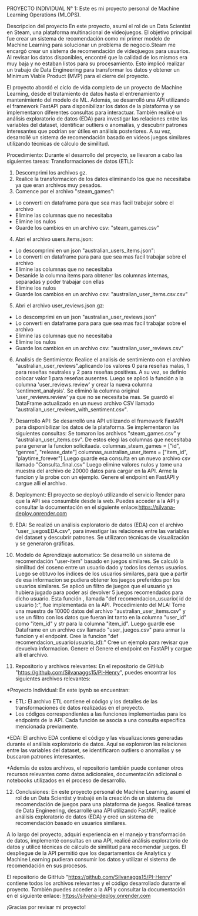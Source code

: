 PROYECTO INDIVIDUAL N° 1:
Este es mi proyecto personal de Machine Learning Operations (MLOPS).

Descripcion del proyecto
En este proyecto, asumí el rol de un Data Scientist en Steam, una plataforma multinacional de videojuegos.
El objetivo principal fue crear un sistema de recomendación como mi primer modelo de Machine Learning para solucionar un problema de negocio.Steam me encargó crear un sistema de recomendación de videojuegos para usuarios. Al revisar los datos disponibles, encontré que la calidad de los mismos era muy baja y no estaban listos para su procesamiento. Esto implicó realizar un trabajo de Data Engineering para transformar los datos y obtener un Minimum Viable Product (MVP) para el cierre del proyecto.

El proyecto abordó el ciclo de vida completo de un proyecto de Machine Learning, desde el tratamiento de datos hasta el entrenamiento y mantenimiento del modelo de ML. Además, se desarrolló una API utilizando el framework FastAPI para disponibilizar los datos de la plataforma y se implementaron diferentes consultas para interactuar. También realicé un análisis exploratorio de datos (EDA) para investigar las relaciones entre las variables del dataset, identificar outliers o anomalías, y descubrir patrones interesantes que podrían ser útiles en análisis posteriores. A su vez, desarrollé un sistema de recomendación basado en videos juegos similares utilizando técnicas de cálculo de similitud.

Procedimiento:
Durante el desarrollo del proyecto, se llevaron a cabo las siguientes tareas: Transformaciones de datos (ETL):
1) Descomprimi los archivos gz.
2) Realice la transformacion de los datos eliminando los que no necesitaba ya que eran archivos muy pesados.
3) Comence por el archivo "steam_games":
- Lo converti en dataframe para que sea mas facil trabajar sobre el archivo
- Elimine las columnas que no necesitaba
- Elimine los nulos
- Guarde los cambios en un archivo csv: "steam_games.csv"
4) Abri el archivo users.items.json:
- Lo descomprimi en un json "australian_users_items.json":
- Lo converti en dataframe para para que sea mas facil trabajar sobre el archivo
- Elimine las columnas que no necesitaba
- Desanide la columna items para obtener las columnas internas, separadas y poder trabajar con ellas
- Elimine los nulos
- Guarde los cambios en un archivo csv: "australian_user_items.csv.csv"
5) Abri el archivo user_reviews.json.gz:
- Lo descomprimi en un json "australian_user_reviews.json"
- Lo converti en dataframe para para que sea mas facil trabajar sobre el archivo
- Elimine las columnas que no necesitaba
- Elimine los nulos
- Guarde los cambios en un archivo csv: "australian_user_reviews.csv"

6) Analisis de Sentimiento:
Realice el analisis de sentimiento con el archivo "australian_user_reviews".aplicando los valores 0 para reseñas malas, 1 para reseñas neutrales y 2 para reseñas positivas. A su vez, se definio colocar valor 1 para reseñas ausentes.
Luego se aplicó la función a la columna 'user_reviews.review' y crear la nueva columna 'sentiment_analysis'.
Se eliminó la columna original 'user_reviews.review' ya que no se necesitaba mas.
Se guardó el DataFrame actualizado en un nuevo archivo CSV llamado "australian_user_reviews_with_sentiment.csv".

7) Desarrollo API:
Se desarrolló una API utilizando el framework FastAPI para disponibilizar los datos de la plataforma. Se implementaron las siguientes consultas:
Se tomaron los archivos "steam_games.csv" y "australian_user_items.csv". 
De estos elegi las columnas que necesitaba para generar la funcion solicitaada.
columnas_steam_games = ["id", "genres", "release_date"]
columnas_australian_user_items = ["item_id", "playtime_forever"]
Luego guarde esa consulta en un nuevo archivo csv llamado "Consulta_final.csv"
Luego elimine valores nulos y tome una muestra del archivo de 20000 datos para cargar en la API.
Arme la funcion y la probe con un ejemplo.
Genere el endpoint en FastAPI y cargue alli el archivo.

8) Deployment: 
El proyecto se deployó utilizando el servicio Render para que la API sea consumible desde la web. Puedes acceder a la API y consultar la documentación en el siguiente enlace:https://silvana-deploy.onrender.com

9) EDA: 
Se realizó un análisis exploratorio de datos (EDA) con el archivo "user_juegosEDA.csv", para investigar las relaciones entre las variables del dataset y descubrir patrones. Se utilizaron técnicas de visualización y se generaron gráficas. 

10) Modelo de Aprendizaje automatico:
Se desarrolló un sistema de recomendación "user-item" basado en juegos similares. Se calculó la similitud del coseno entre un usuario dado y todos los demas usuarios. Luego se obtuvo los índices de los usuarios similares, para que a partir de esa informacion se pudiera obtener los juegos preferidos por los usuarios similares. Se aplicó un filtro de juegos que el usuario ya hubiera jugado para poder así devolver 5 juegos recomendados para dicho usuario. Esta función , llamada "def recomendacion_usuario( id de usuario ):", fue implementada en la API.
Procedimiento del MLA:
Tome una muestra de 10000 datos del archivo "australian_user_items.csv" y use un filtro con los datos que fueran int tanto en la columna "user_id" como "item_id" y str para la columna "item_id".
Luego guarde ese Dataframe en un archivo csv llamado "user_juegos.csv" para armar la funcion y el endpoint.
Cree la funcion "def recomendacion_usuario(usuario_id):" 
Cree un ejemplo para revisar que devuelva informacion.
Genere el Genere el endpoint en FastAPI y cargue alli el archivo.

11) Repositorio y archivos relevantes:
En el repositorio de GitHub "https://github.com/Silvanaggs15/PI-Henry", puedes encontrar los siguientes archivos relevantes:

*Proyecto Individual: En este ipynb se encuentran:
- ETL: El archivo ETL contiene el código y los detalles de las transformaciones de datos realizadas en el proyecto.
- Los códigos correspondientes a las funciones implementadas para los endpoints de la API. Cada función se asocia a una consulta específica mencionada previamente.

*EDA: El archivo EDA contiene el código y las visualizaciones generadas durante el análisis exploratorio de datos. Aquí se exploraron las relaciones entre las variables del dataset, se identificaron outliers o anomalías y se buscaron patrones interesantes.

*Además de estos archivos, el repositorio también puede contener otros recursos relevantes como datos adicionales, documentación adicional o notebooks utilizados en el proceso de desarrollo.

12) Conclusiones:
En este proyecto personal de Machine Learning, asumí el rol de un Data Scientist y trabajé en la creación de un sistema de recomendación de juegos para una plataforma de juegos. Realicé tareas de Data Engineering, desarrollé una API utilizando FastAPI, realicé análisis exploratorio de datos (EDA) y creé un sistema de recomendación basado en usuarios similares.

A lo largo del proyecto, adquirí experiencia en el manejo y transformación de datos, implementé consultas en una API, realicé análisis exploratorio de datos y utilicé técnicas de cálculo de similitud para recomendar juegos. El despliegue de la API permitió que los departamentos de Analytics y Machine Learning pudieran consumir los datos y utilizar el sistema de recomendación en sus procesos.

El repositorio de GitHub "https://github.com/Silvanaggs15/PI-Henry" contiene todos los archivos relevantes y el código desarrollado durante el proyecto. También puedes acceder a la API y consultar la documentación en el siguiente enlace: https://silvana-deploy.onrender.com

¡Gracias por revisar mi proyecto!


